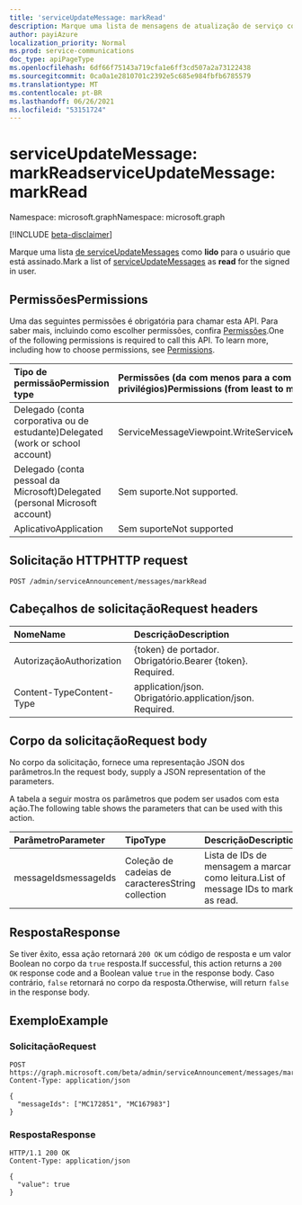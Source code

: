 ```yaml
---
title: 'serviceUpdateMessage: markRead'
description: Marque uma lista de mensagens de atualização de serviço como lidas para o usuário que está assinado.
author: payiAzure
localization_priority: Normal
ms.prod: service-communications
doc_type: apiPageType
ms.openlocfilehash: 6df66f75143a719cfa1e6ff3cd507a2a73122438
ms.sourcegitcommit: 0ca0a1e2810701c2392e5c685e984fbfb6785579
ms.translationtype: MT
ms.contentlocale: pt-BR
ms.lasthandoff: 06/26/2021
ms.locfileid: "53151724"
---
```

# <a name="serviceupdatemessage-markread"></a><span data-ttu-id="e75ba-103">serviceUpdateMessage: markRead</span><span class="sxs-lookup"><span data-stu-id="e75ba-103">serviceUpdateMessage: markRead</span></span>
<span data-ttu-id="e75ba-104">Namespace: microsoft.graph</span><span class="sxs-lookup"><span data-stu-id="e75ba-104">Namespace: microsoft.graph</span></span>

[!INCLUDE [beta-disclaimer](../../includes/beta-disclaimer.md)]

<span data-ttu-id="e75ba-105">Marque uma lista [de serviceUpdateMessages](../resources/serviceupdatemessage.md) como **lido** para o usuário que está assinado.</span><span class="sxs-lookup"><span data-stu-id="e75ba-105">Mark a list of [serviceUpdateMessages](../resources/serviceupdatemessage.md) as **read** for the signed in user.</span></span>

## <a name="permissions"></a><span data-ttu-id="e75ba-106">Permissões</span><span class="sxs-lookup"><span data-stu-id="e75ba-106">Permissions</span></span>
<span data-ttu-id="e75ba-p101">Uma das seguintes permissões é obrigatória para chamar esta API. Para saber mais, incluindo como escolher permissões, confira [Permissões](/graph/permissions-reference).</span><span class="sxs-lookup"><span data-stu-id="e75ba-p101">One of the following permissions is required to call this API. To learn more, including how to choose permissions, see [Permissions](/graph/permissions-reference).</span></span>

|<span data-ttu-id="e75ba-109">Tipo de permissão</span><span class="sxs-lookup"><span data-stu-id="e75ba-109">Permission type</span></span>|<span data-ttu-id="e75ba-110">Permissões (da com menos para a com mais privilégios)</span><span class="sxs-lookup"><span data-stu-id="e75ba-110">Permissions (from least to most privileged)</span></span>|
|:---|:---|
|<span data-ttu-id="e75ba-111">Delegado (conta corporativa ou de estudante)</span><span class="sxs-lookup"><span data-stu-id="e75ba-111">Delegated (work or school account)</span></span>|<span data-ttu-id="e75ba-112">ServiceMessageViewpoint.Write</span><span class="sxs-lookup"><span data-stu-id="e75ba-112">ServiceMessageViewpoint.Write</span></span>|
|<span data-ttu-id="e75ba-113">Delegado (conta pessoal da Microsoft)</span><span class="sxs-lookup"><span data-stu-id="e75ba-113">Delegated (personal Microsoft account)</span></span>|<span data-ttu-id="e75ba-114">Sem suporte.</span><span class="sxs-lookup"><span data-stu-id="e75ba-114">Not supported.</span></span>|
|<span data-ttu-id="e75ba-115">Aplicativo</span><span class="sxs-lookup"><span data-stu-id="e75ba-115">Application</span></span>|<span data-ttu-id="e75ba-116">Sem suporte</span><span class="sxs-lookup"><span data-stu-id="e75ba-116">Not supported</span></span>|

## <a name="http-request"></a><span data-ttu-id="e75ba-117">Solicitação HTTP</span><span class="sxs-lookup"><span data-stu-id="e75ba-117">HTTP request</span></span>

<!-- {
  "blockType": "ignored"
}
-->
``` http
POST /admin/serviceAnnouncement/messages/markRead
```

## <a name="request-headers"></a><span data-ttu-id="e75ba-118">Cabeçalhos de solicitação</span><span class="sxs-lookup"><span data-stu-id="e75ba-118">Request headers</span></span>
|<span data-ttu-id="e75ba-119">Nome</span><span class="sxs-lookup"><span data-stu-id="e75ba-119">Name</span></span>|<span data-ttu-id="e75ba-120">Descrição</span><span class="sxs-lookup"><span data-stu-id="e75ba-120">Description</span></span>|
|:---|:---|
|<span data-ttu-id="e75ba-121">Autorização</span><span class="sxs-lookup"><span data-stu-id="e75ba-121">Authorization</span></span>|<span data-ttu-id="e75ba-p102">{token} de portador. Obrigatório.</span><span class="sxs-lookup"><span data-stu-id="e75ba-p102">Bearer {token}. Required.</span></span>|
|<span data-ttu-id="e75ba-124">Content-Type</span><span class="sxs-lookup"><span data-stu-id="e75ba-124">Content-Type</span></span>|<span data-ttu-id="e75ba-p103">application/json. Obrigatório.</span><span class="sxs-lookup"><span data-stu-id="e75ba-p103">application/json. Required.</span></span>|

## <a name="request-body"></a><span data-ttu-id="e75ba-127">Corpo da solicitação</span><span class="sxs-lookup"><span data-stu-id="e75ba-127">Request body</span></span>
<span data-ttu-id="e75ba-128">No corpo da solicitação, fornece uma representação JSON dos parâmetros.</span><span class="sxs-lookup"><span data-stu-id="e75ba-128">In the request body, supply a JSON representation of the parameters.</span></span>

<span data-ttu-id="e75ba-129">A tabela a seguir mostra os parâmetros que podem ser usados com esta ação.</span><span class="sxs-lookup"><span data-stu-id="e75ba-129">The following table shows the parameters that can be used with this action.</span></span>

|<span data-ttu-id="e75ba-130">Parâmetro</span><span class="sxs-lookup"><span data-stu-id="e75ba-130">Parameter</span></span>|<span data-ttu-id="e75ba-131">Tipo</span><span class="sxs-lookup"><span data-stu-id="e75ba-131">Type</span></span>|<span data-ttu-id="e75ba-132">Descrição</span><span class="sxs-lookup"><span data-stu-id="e75ba-132">Description</span></span>|
|:---|:---|:---|
|<span data-ttu-id="e75ba-133">messageIds</span><span class="sxs-lookup"><span data-stu-id="e75ba-133">messageIds</span></span>|<span data-ttu-id="e75ba-134">Coleção de cadeias de caracteres</span><span class="sxs-lookup"><span data-stu-id="e75ba-134">String collection</span></span>|<span data-ttu-id="e75ba-135">Lista de IDs de mensagem a marcar como leitura.</span><span class="sxs-lookup"><span data-stu-id="e75ba-135">List of message IDs to mark as read.</span></span>|


## <a name="response"></a><span data-ttu-id="e75ba-136">Resposta</span><span class="sxs-lookup"><span data-stu-id="e75ba-136">Response</span></span>

<span data-ttu-id="e75ba-137">Se tiver êxito, essa ação retornará `200 OK` um código de resposta e um valor Boolean no corpo da `true` resposta.</span><span class="sxs-lookup"><span data-stu-id="e75ba-137">If successful, this action returns a `200 OK` response code and a Boolean value `true` in the response body.</span></span> <span data-ttu-id="e75ba-138">Caso contrário, `false` retornará no corpo da resposta.</span><span class="sxs-lookup"><span data-stu-id="e75ba-138">Otherwise, will return `false` in the response body.</span></span>

## <a name="example"></a><span data-ttu-id="e75ba-139">Exemplo</span><span class="sxs-lookup"><span data-stu-id="e75ba-139">Example</span></span>

### <a name="request"></a><span data-ttu-id="e75ba-140">Solicitação</span><span class="sxs-lookup"><span data-stu-id="e75ba-140">Request</span></span>
<!-- {
  "blockType": "request",
  "name": "serviceupdatemessage_markread"
}
-->
``` http
POST https://graph.microsoft.com/beta/admin/serviceAnnouncement/messages/markRead
Content-Type: application/json

{
  "messageIds": ["MC172851", "MC167983"]
}
```


### <a name="response"></a><span data-ttu-id="e75ba-141">Resposta</span><span class="sxs-lookup"><span data-stu-id="e75ba-141">Response</span></span>
<!-- {
  "blockType": "response",
  "truncated": true,
  "@odata.type": "string"
}
-->
``` http
HTTP/1.1 200 OK
Content-Type: application/json

{
  "value": true
}
```